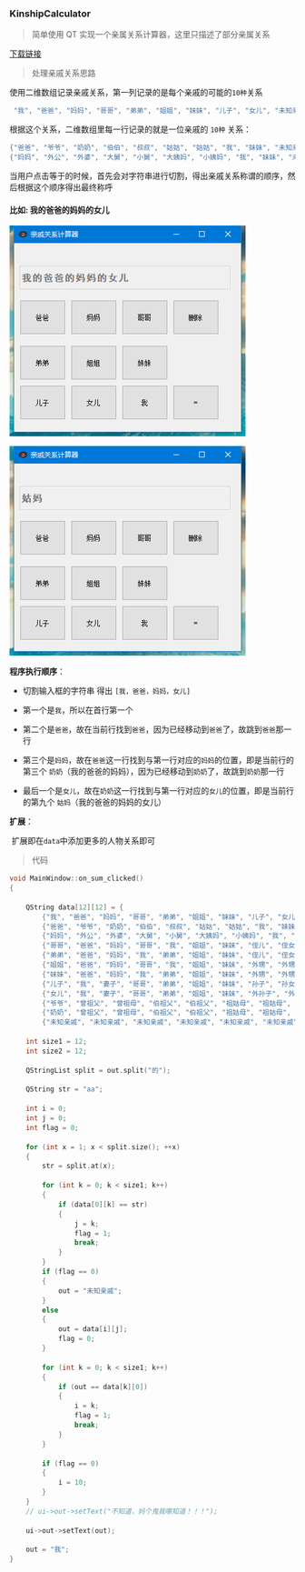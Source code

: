 ### KinshipCalculator

> 简单使用 QT 实现一个亲属关系计算器，这里只描述了部分亲属关系 

[下载链接](亲戚关系计算软件.exe) 



> 处理亲戚关系思路

使用二维数组记录亲戚关系，第一列记录的是每个亲戚的可能的`10种`关系

 ```java
  "我", "爸爸", "妈妈", "哥哥", "弟弟", "姐姐", "妹妹", "儿子", "女儿", "未知亲戚"
 ```

根据这个关系，二维数组里每一行记录的就是一位亲戚的 `10种` 关系：

```java
{"爸爸", "爷爷", "奶奶", "伯伯", "叔叔", "姑姑", "姑姑", "我", "妹妹", "未知亲戚"},
{"妈妈", "外公", "外婆", "大舅", "小舅", "大姨妈", "小姨妈", "我", "妹妹", "未知亲戚"},     
```

当用户点击等于的时候，首先会对字符串进行切割，得出亲戚关系称谓的顺序，然后根据这个顺序得出最终称呼

#### 比如:    我的爸爸的妈妈的女儿

![qt界面](pic1.png)



![qt界面](pic2.png)



**程序执行顺序**：

* 切割输入框的字符串 得出 `[我，爸爸，妈妈，女儿]`

* 第一个是`我`，所以在首行第一个
* 第二个是`爸爸`，故在当前行找到`爸爸`，因为已经移动到`爸爸`了，故跳到`爸爸`那一行
* 第三个是`妈妈`，故在`爸爸`这一行找到与第一行对应的`妈妈`的位置，即是当前行的第三个 `奶奶`（我的爸爸的妈妈），因为已经移动到`奶奶`了，故跳到`奶奶`那一行

* 最后一个是`女儿`，故在`奶奶`这一行找到与第一行对应的`女儿`的位置，即是当前行的第九个  `姑妈`（我的爸爸的妈妈的女儿）

**扩展**：

​       扩展即在`data`中添加更多的人物关系即可



> 代码

```c++
void MainWindow::on_sum_clicked()
{

    QString data[12][12] = {
        {"我", "爸爸", "妈妈", "哥哥", "弟弟", "姐姐", "妹妹", "儿子", "女儿", "未知亲戚"},
        {"爸爸", "爷爷", "奶奶", "伯伯", "叔叔", "姑姑", "姑姑", "我", "妹妹", "未知亲戚"},
        {"妈妈", "外公", "外婆", "大舅", "小舅", "大姨妈", "小姨妈", "我", "妹妹", "未知亲戚"},
        {"哥哥", "爸爸", "妈妈", "哥哥", "我", "姐姐", "妹妹", "侄儿", "侄女", "未知亲戚"},
        {"弟弟", "爸爸", "妈妈", "我", "弟弟", "姐姐", "妹妹", "侄儿", "侄女", "未知亲戚"},
        {"姐姐", "爸爸", "妈妈", "哥哥", "我", "姐姐", "妹妹", "外甥", "外甥女", "未知亲戚"},
        {"妹妹", "爸爸", "妈妈", "我", "弟弟", "姐姐", "妹妹", "外甥", "外甥女", "未知亲戚"},
        {"儿子", "我", "妻子", "哥哥", "弟弟", "姐姐", "妹妹", "孙子", "孙女", "未知亲戚"},
        {"女儿", "我", "妻子", "哥哥", "弟弟", "姐姐", "妹妹", "外孙子", "外孙女", "未知亲戚"},
        {"爷爷", "曾祖父", "曾祖母", "伯祖父", "伯祖父", "祖姑母", "祖姑母", "爸爸", "姑妈", "未知亲戚"},
        {"奶奶", "曾祖父", "曾祖母", "伯祖父", "伯祖父", "祖姑母", "祖姑母", "爸爸", "姑妈", "未知亲戚"},
        {"未知亲戚", "未知亲戚", "未知亲戚", "未知亲戚", "未知亲戚", "未知亲戚", "未知亲戚", "未知亲戚", "未知亲戚"}};

    int size1 = 12;
    int size2 = 12;

    QStringList split = out.split("的");

    QString str = "aa";

    int i = 0;
    int j = 0;
    int flag = 0;

    for (int x = 1; x < split.size(); ++x)
    {
        str = split.at(x);

        for (int k = 0; k < size1; k++)
        {
            if (data[0][k] == str)
            {
                j = k;
                flag = 1;
                break;
            }
        }
        if (flag == 0)
        {
            out = "未知亲戚";
        }
        else
        {
            out = data[i][j];
            flag = 0;
        }

        for (int k = 0; k < size1; k++)
        {
            if (out == data[k][0])
            {
                i = k;
                flag = 1;
                break;
            }
        }

        if (flag == 0)
        {
            i = 10;
        }
    }
    // ui->out->setText("不知道，妈个鬼我哪知道！！！");

    ui->out->setText(out);

    out = "我";
}
```

